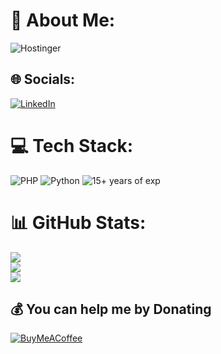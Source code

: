# 💫 About Me:
![Hostinger](https://img.shields.io/badge/hostinger-backend_developer-%23673de6.svg?style=flat-square&logo=hostinger&logoColor=white)

## 🌐 Socials:
[![LinkedIn](https://img.shields.io/badge/LinkedIn-%230077B5.svg?logo=linkedin&logoColor=white)](https://linkedin.com/in/algirdasci) 

# 💻 Tech Stack:
![PHP](https://img.shields.io/badge/php-%23777BB4.svg?style=flat-square&logo=php&logoColor=white) ![Python](https://img.shields.io/badge/python-3670A0?style=flat-square&logo=python&logoColor=ffdd54) ![15+ years of exp](https://img.shields.io/badge/15+-years_of_exp-blue?style=flat-square)
# 📊 GitHub Stats:
![](https://github-readme-stats.vercel.app/api?username=algirdasc&theme=transparent&hide_border=false&include_all_commits=false&count_private=false)<br/>
![](https://github-readme-streak-stats.herokuapp.com/?user=algirdasc&theme=transparent&hide_border=false)<br/>
![](https://github-readme-stats.vercel.app/api/top-langs/?username=algirdasc&theme=transparent&hide_border=false&include_all_commits=false&count_private=false&layout=compact)

## 💰 You can help me by Donating
[![BuyMeACoffee](https://img.shields.io/badge/Buy%20Me%20a%20Coffee-ffdd00?style=for-the-badge&logo=buy-me-a-coffee&logoColor=black)](https://buymeacoffee.com/algirdasci) 
